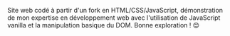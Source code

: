 Site web codé à partir d'un fork en HTML/CSS/JavaScript, démonstration de mon expertise en développement web avec l'utilisation de JavaScript vanilla et la manipulation basique du DOM. Bonne exploration ! 😊